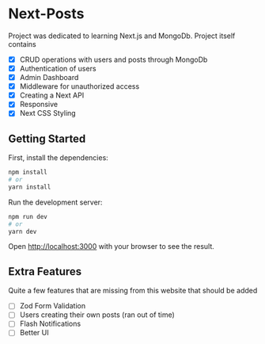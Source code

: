 # Next-Posts
Project was dedicated to learning Next.js and MongoDb. Project itself contains 
- [x] CRUD operations with users and posts through MongoDb
- [x] Authentication of users
- [x] Admin Dashboard
- [x] Middleware for unauthorized access
- [x] Creating a Next API
- [x] Responsive
- [x] Next CSS Styling

## Getting Started

First, install the dependencies:

```bash
npm install
# or
yarn install
```

Run the development server:

```bash
npm run dev
# or
yarn dev
```

Open [http://localhost:3000](http://localhost:3000) with your browser to see the result.

## Extra Features
Quite a few features that are missing from this website that should be added
- [ ] Zod Form Validation
- [ ] Users creating their own posts (ran out of time)
- [ ] Flash Notifications
- [ ] Better UI
